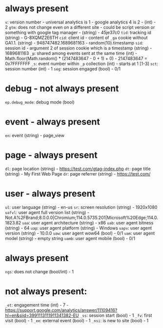 # always present
`v`: version number - universal analytics is 1 - google analytics 4 is 2 - (int) - 2
`gtm`: does not change even on a different site - could be script version or something with google tag manager - (string) - 45je37c0
`tid`: tracking id (string) - G-8XQMZ2E6TH
`cid`: client id - content of `_ga` cookie without GA1.1. (string) - 948747482.1689681163 - random(10).timestamp
`sid`: session id - argument 2 of session cookie which is a timestamp (string) - 1689681163
`_p`: shared among events sent at the same time (int) - Math.floor(Math.random() * (2147483647 - 0 + 1) + 0) - 2147483647 = 0x7FFFFFFF
`_s`: event number within `_p` collection (int) - starts at 1 [1-3]
`sct`: session number (int) - 1
`seg`: session engaged (bool) - 0/1

# debug - not always present
`ep.debug_mode`: debug mode (bool)

# event - always present
`en`: event (string) - page_view

# page - always present
`dl`: page location (string) - https://test.com/gtag-index.php
`dt`: page title (string) - My First Web Page
`dr`: page referrer (string) - https://test.com/

# user - always present
`ul`: user language (string) - en-us
`sr`: screen resolution (string) - 1920x1080
`uafvl`: user agent full version list (string) - Not.A%2FBrand;8.0.0.0|Chromium;114.0.5735.201|Microsoft%20Edge;114.0.1823.82
`uaa`: user agent architecture (string) - x86
`uab`: user agent bitness (string) - 64
`uap`: user agent platform (string) - Windows
`uapv`: user agent version (string) - 10.0.0
`uaw`: user agent wow64 (bool) - 0/1
`uam`: user agent model (string) - empty string
`uamb`: user agent mobile (bool) - 0/1

# always present
`ngs`: does not change (bool/int) - 1

# not always present:
`_et`: engagement time (int) - 7 - https://support.google.com/analytics/answer/11109416?hl=en&sjid=3991113111911341382-EU
`_ss`: session start (bool) - 1
`_fv`: first visit (bool) - 1
`_ee`: external event (bool) - 1
`_nsi`: is new to site (bool) - 1
